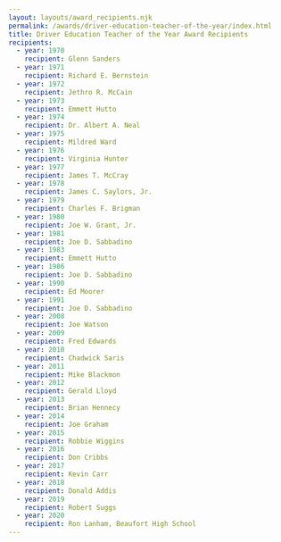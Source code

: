 ```yaml
---
layout: layouts/award_recipients.njk
permalink: /awards/driver-education-teacher-of-the-year/index.html
title: Driver Education Teacher of the Year Award Recipients
recipients:
  - year: 1970
    recipient: Glenn Sanders
  - year: 1971
    recipient: Richard E. Bernstein
  - year: 1972
    recipient: Jethro R. McCain
  - year: 1973
    recipient: Emmett Hutto
  - year: 1974
    recipient: Dr. Albert A. Neal
  - year: 1975
    recipient: Mildred Ward
  - year: 1976
    recipient: Virginia Hunter
  - year: 1977
    recipient: James T. McCray
  - year: 1978
    recipient: James C. Saylors, Jr.
  - year: 1979
    recipient: Charles F. Brigman
  - year: 1980
    recipient: Joe W. Grant, Jr.
  - year: 1981
    recipient: Joe D. Sabbadino
  - year: 1983
    recipient: Emmett Hutto
  - year: 1986
    recipient: Joe D. Sabbadino
  - year: 1990
    recipient: Ed Moorer
  - year: 1991
    recipient: Joe D. Sabbadino
  - year: 2008
    recipient: Joe Watson
  - year: 2009
    recipient: Fred Edwards
  - year: 2010
    recipient: Chadwick Saris
  - year: 2011
    recipient: Mike Blackmon
  - year: 2012
    recipient: Gerald Lloyd
  - year: 2013
    recipient: Brian Hennecy
  - year: 2014
    recipient: Joe Graham
  - year: 2015
    recipient: Robbie Wiggins
  - year: 2016
    recipient: Don Cribbs
  - year: 2017
    recipient: Kevin Carr
  - year: 2018
    recipient: Donald Addis
  - year: 2019
    recipient: Robert Suggs
  - year: 2020
    recipient: Ron Lanham, Beaufort High School
---
```

